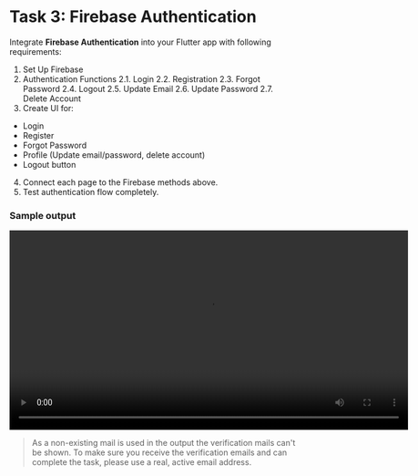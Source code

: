 # Task 3: Firebase Authentication

Integrate **Firebase Authentication** into your Flutter app with following requirements:

1. Set Up Firebase
2. Authentication Functions
   2.1. Login
   2.2. Registration
   2.3. Forgot Password
   2.4. Logout
   2.5. Update Email
   2.6. Update Password
   2.7. Delete Account
3. Create UI for:

- Login
- Register
- Forgot Password
- Profile (Update email/password, delete account)
- Logout button

4. Connect each page to the Firebase methods above.
5. Test authentication flow completely.

### Sample output

<video height=350 controls>
  <source src="https://aswin-asokan.github.io/iste_bootcamp/videos/task_3.mp4" type="video/mp4">
  Your browser does not support the video tag.
</video>

> As a non-existing mail is used in the output the verification mails can't be shown. To make sure you receive the verification emails and can complete the task, please use a real, active email address.
